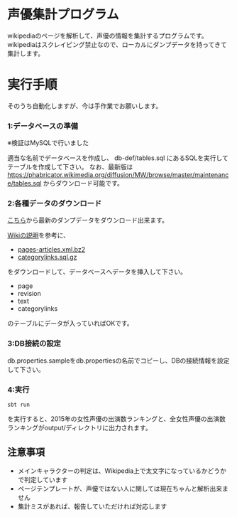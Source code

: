 # 声優集計プログラム

wikipediaのページを解析して、声優の情報を集計するプログラムです。
wikipediaはスクレイピング禁止なので、ローカルにダンプデータを持ってきて集計します。



# 実行手順

そのうち自動化しますが、今は手作業でお願いします。

### 1:データベースの準備

※検証はMySQLで行いました

適当な名前でデータベースを作成し、
db-def/tables.sql にあるSQLを実行してテーブルを作成して下さい。
なお、最新版は 
https://phabricator.wikimedia.org/diffusion/MW/browse/master/maintenance/tables.sql からダウンロード可能です。



### 2:各種データのダウンロード

[こちら](https://dumps.wikimedia.org/jawiki/latest/)から最新のダンプデータをダウンロード出来ます。

[Wikiの説明](https://ja.wikipedia.org/wiki/Wikipedia:%E3%83%87%E3%83%BC%E3%82%BF%E3%83%99%E3%83%BC%E3%82%B9%E3%83%80%E3%82%A6%E3%83%B3%E3%83%AD%E3%83%BC%E3%83%89)を参考に、

* [pages-articles.xml.bz2](https://dumps.wikimedia.org/jawiki/latest/jawiki-latest-pages-articles.xml.bz2)
* [categorylinks.sql.gz](https://dumps.wikimedia.org/jawiki/latest/jawiki-latest-categorylinks.sql.gz)

をダウンロードして、データベースへデータを挿入して下さい。

* page
* revision
* text
* categorylinks

のテーブルにデータが入っていればOKです。


### 3:DB接続の設定

db.properties.sampleをdb.propertiesの名前でコピーし、DBの接続情報を設定して下さい。


### 4:実行

    sbt run
    
を実行すると、2015年の女性声優の出演数ランキングと、全女性声優の出演数ランキングがoutput/ディレクトリに出力されます。



## 注意事項

* メインキャラクターの判定は、Wikipedia上で太文字になっているかどうかで判定しています
* ページテンプレートが、声優ではない人に関しては現在ちゃんと解析出来ません
* 集計ミスがあれば、報告していただければ対応します






